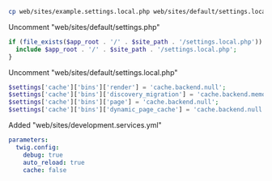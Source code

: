 ``` sh
cp web/sites/example.settings.local.php web/sites/default/settings.local.php
```

Uncomment "web/sites/default/settings.php"
``` php
if (file_exists($app_root . '/' . $site_path . '/settings.local.php')) {
  include $app_root . '/' . $site_path . '/settings.local.php';
}
```

Uncomment "web/sites/default/settings.local.php"
``` php
$settings['cache']['bins']['render'] = 'cache.backend.null';
$settings['cache']['bins']['discovery_migration'] = 'cache.backend.memory';
$settings['cache']['bins']['page'] = 'cache.backend.null';
$settings['cache']['bins']['dynamic_page_cache'] = 'cache.backend.null';
```

Added "web/sites/development.services.yml"
``` yaml
parameters:
  twig.config:
    debug: true
    auto_reload: true
    cache: false
```
